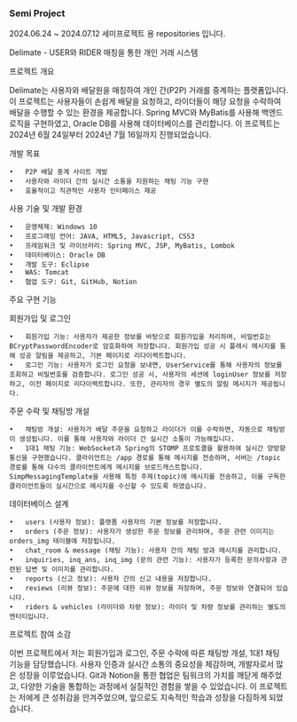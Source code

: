 ### Semi Project
2024.06.24 ~ 2024.07.12 세미프로젝트 용 repositories 입니다.

Delimate - USER와 RIDER 매칭을 통한 개인 거래 시스템

프로젝트 개요

Delimate는 사용자와 배달원을 매칭하여 개인 간(P2P) 거래를 중계하는 플랫폼입니다. 이 프로젝트는 사용자들이 손쉽게 배달을 요청하고, 라이더들이 해당 요청을 수락하여 배달을 수행할 수 있는 환경을 제공합니다. Spring MVC와 MyBatis를 사용해 백엔드 로직을 구현하였고, Oracle DB를 사용해 데이터베이스를 관리합니다. 이 프로젝트는 2024년 6월 24일부터 2024년 7월 16일까지 진행되었습니다.

개발 목표

	•	P2P 배달 중계 사이트 개발
	•	사용자와 라이더 간의 실시간 소통을 지원하는 채팅 기능 구현
	•	효율적이고 직관적인 사용자 인터페이스 제공

사용 기술 및 개발 환경

	•	운영체제: Windows 10
	•	프로그래밍 언어: JAVA, HTML5, Javascript, CSS3
	•	프레임워크 및 라이브러리: Spring MVC, JSP, MyBatis, Lombok
	•	데이터베이스: Oracle DB
	•	개발 도구: Eclipse
	•	WAS: Tomcat
	•	협업 도구: Git, GitHub, Notion

주요 구현 기능

회원가입 및 로그인

	•	회원가입 기능: 사용자가 제공한 정보를 바탕으로 회원가입을 처리하며, 비밀번호는 BCryptPasswordEncoder로 암호화하여 저장합니다. 회원가입 성공 시 플래시 메시지를 통해 성공 알림을 제공하고, 기본 페이지로 리다이렉트합니다.
	•	로그인 기능: 사용자가 로그인 요청을 보내면, UserService를 통해 사용자의 정보를 조회하고 비밀번호를 검증합니다. 로그인 성공 시, 사용자의 세션에 loginUser 정보를 저장하고, 이전 페이지로 리다이렉트합니다. 또한, 관리자의 경우 별도의 알림 메시지가 제공됩니다.

주문 수락 및 채팅방 개설

	•	채팅방 개설: 사용자가 배달 주문을 요청하고 라이더가 이를 수락하면, 자동으로 채팅방이 생성됩니다. 이를 통해 사용자와 라이더 간 실시간 소통이 가능해집니다.
	•	1대1 채팅 기능: WebSocket과 Spring의 STOMP 프로토콜을 활용하여 실시간 양방향 통신을 구현했습니다. 클라이언트는 /app 경로를 통해 메시지를 전송하며, 서버는 /topic 경로를 통해 다수의 클라이언트에게 메시지를 브로드캐스트합니다. SimpMessagingTemplate을 사용해 특정 주제(topic)에 메시지를 전송하고, 이를 구독한 클라이언트들이 실시간으로 메시지를 수신할 수 있도록 하였습니다.

데이터베이스 설계

	•	users (사용자 정보): 플랫폼 사용자의 기본 정보를 저장합니다.
	•	orders (주문 정보): 사용자가 생성한 주문 정보를 관리하며, 주문 관련 이미지는 orders_img 테이블에 저장됩니다.
	•	chat_room & message (채팅 기능): 사용자 간의 채팅 방과 메시지를 관리합니다.
	•	inquiries, inq_ans, inq_img (문의 관련 기능): 사용자가 등록한 문의사항과 관련된 답변 및 이미지를 관리합니다.
	•	reports (신고 정보): 사용자 간의 신고 내용을 저장합니다.
	•	reviews (리뷰 정보): 주문에 대한 리뷰 정보를 저장하며, 주문 정보와 연결되어 있습니다.
	•	riders & vehicles (라이더와 차량 정보): 라이더 및 차량 정보를 관리하는 별도의 엔터티입니다.

프로젝트 참여 소감

이번 프로젝트에서 저는 회원가입과 로그인, 주문 수락에 따른 채팅방 개설, 1대1 채팅 기능을 담당했습니다. 사용자 인증과 실시간 소통의 중요성을 체감하며, 개발자로서 많은 성장을 이루었습니다. Git과 Notion을 통한 협업은 팀워크의 가치를 깨닫게 해주었고, 다양한 기술을 통합하는 과정에서 실질적인 경험을 쌓을 수 있었습니다. 이 프로젝트는 저에게 큰 성취감을 안겨주었으며, 앞으로도 지속적인 학습과 성장을 다짐하게 되었습니다.
